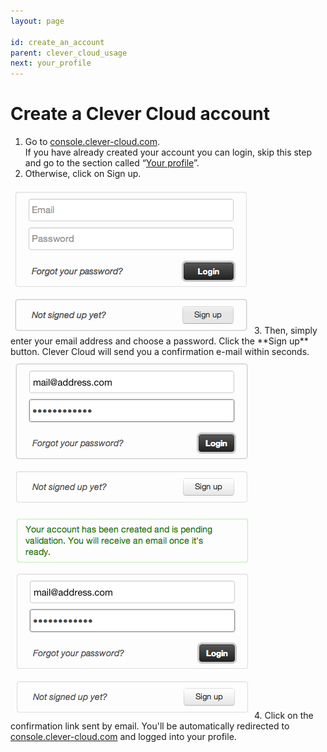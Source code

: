 ```yaml
---
layout: page

id: create_an_account
parent: clever_cloud_usage
next: your_profile
---
```


# Create a Clever Cloud account

1. Go to <a href="https://console.clever-cloud.com">console.clever-cloud.com</a>.  
If you have already created your account you can login, skip this step and go to the section called “<a href="/getting-started/your-profile.html">Your profile</a>”.
2. Otherwise, click on Sign up.
<img class="thumbnail img_doc" src="/img/login1.png">  
3. Then, simply enter your email address and choose a password.  
Click the **Sign up** button. 
Clever Cloud will send you a confirmation e-mail within seconds.
<img class="thumbnail img_doc" src="/img/login2.png">  
<img class="thumbnail img_doc" src="/img/login3.png">  
4. Click on the confirmation link sent by email.  
You'll be automatically redirected to <a href="https://console.clever-cloud.com">console.clever-cloud.com</a> and logged into your profile.

